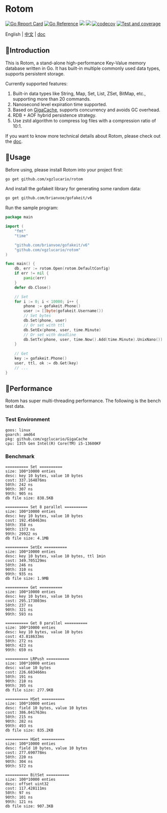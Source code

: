 # Rotom

[![Go Report Card](https://goreportcard.com/badge/github.com/xgzlucario/rotom)](https://goreportcard.com/report/github.com/xgzlucario/rotom) [![Go Reference](https://pkg.go.dev/badge/github.com/xgzlucario/rotom.svg)](https://pkg.go.dev/github.com/xgzlucario/rotom) ![](https://img.shields.io/badge/go-1.21.0-orange.svg) ![](https://img.shields.io/github/languages/code-size/xgzlucario/rotom.svg) [![codecov](https://codecov.io/gh/xgzlucario/rotom/graph/badge.svg?token=2V0HJ4KO3E)](https://codecov.io/gh/xgzlucario/rotom) [![Test and coverage](https://github.com/xgzlucario/rotom/actions/workflows/rotom.yml/badge.svg)](https://github.com/xgzlucario/rotom/actions/workflows/rotom.yml)

English | [中文](README_ZN.md) | [doc](https://www.yuque.com/1ucario/devdoc/ntyyeekkxu8apngd?singleDoc)

## 📃Introduction

This is Rotom, a stand-alone high-performance Key-Value memory database written in Go. It has built-in multiple commonly used data types, supports persistent storage.

Currently supported features:

1. Built-in data types like String, Map, Set, List, ZSet, BitMap, etc., supporting more than 20 commands.
2. Nanosecond level expiration time supported.
3. Based on [GigaCache](https://github.com/xgzlucario/GigaCache), supports concurrency and avoids GC overhead.
4. RDB + AOF hybrid persistence strategy.
5. Use zstd algorithm to compress log files with a compression ratio of 10:1.

If you want to know more technical details about Rotom, please check out the [doc](https://www.yuque.com/1ucario/devdoc/ntyyeekkxu8apngd?singleDoc).

## 🚚Usage

Before using, please install Rotom into your project first:
```bash
go get github.com/xgzlucario/rotom
```
And install the gofakeit library for generating some random data:
```bash
go get github.com/brianvoe/gofakeit/v6
```
Run the sample program:
```go
package main

import (
	"fmt"
	"time"

	"github.com/brianvoe/gofakeit/v6"
	"github.com/xgzlucario/rotom"
)

func main() {
	db, err := rotom.Open(rotom.DefaultConfig)
	if err != nil {
		panic(err)
	}
	defer db.Close()

	// Set
	for i := 0; i < 10000; i++ {
		phone := gofakeit.Phone()
        user := []byte(gofakeit.Username())
		// Set bytes
		db.Set(phone, user)
		// Or set with ttl
		db.SetEx(phone, user, time.Minute)
		// Or set with deadline
		db.SetTx(phone, user, time.Now().Add(time.Minute).UnixNano())
	}
    
	// Get
	key := gofakeit.Phone()
	user, ttl, ok := db.Get(key)
	// ...
}
```
## 🚀Performance

Rotom has super multi-threading performance. The following is the bench test data.

### Test Environment

```
goos: linux
goarch: amd64
pkg: github.com/xgzlucario/GigaCache
cpu: 13th Gen Intel(R) Core(TM) i5-13600KF
```

### Benchmark

```shell
========== Set ==========
size: 100*10000 enties
desc: key 10 bytes, value 10 bytes
cost: 337.164876ms
50th: 242 ns
90th: 307 ns
99th: 905 ns
db file size: 838.5KB

========== Set 8 parallel ==========
size: 100*10000 enties
desc: key 10 bytes, value 10 bytes
cost: 192.458463ms
50th: 358 ns
90th: 1373 ns
99th: 29922 ns
db file size: 4.1MB

========== SetEx ==========
size: 100*10000 enties
desc: key 10 bytes, value 10 bytes, ttl 1min
cost: 349.705129ms
50th: 246 ns
90th: 310 ns
99th: 935 ns
db file size: 1.9MB

========== Get ==========
size: 100*10000 enties
desc: key 10 bytes, value 10 bytes
cost: 295.173803ms
50th: 237 ns
90th: 321 ns
99th: 593 ns

========== Get 8 parallel ==========
size: 100*10000 enties
desc: key 10 bytes, value 10 bytes
cost: 43.818633ms
50th: 272 ns
90th: 423 ns
99th: 659 ns

========== LRPush ==========
size: 100*10000 enties
desc: value 10 bytes
cost: 226.683466ms
50th: 191 ns
90th: 210 ns
99th: 395 ns
db file size: 277.9KB

========== HSet ==========
size: 100*10000 enties
desc: field 10 bytes, value 10 bytes
cost: 386.041763ms
50th: 215 ns
90th: 282 ns
99th: 493 ns
db file size: 835.2KB

========== HGet ==========
size: 100*10000 enties
desc: field 10 bytes, value 10 bytes
cost: 277.690778ms
50th: 220 ns
90th: 304 ns
99th: 572 ns

========== BitSet ==========
size: 100*10000 enties
desc: offset uint32
cost: 117.428111ms
50th: 97 ns
90th: 101 ns
99th: 121 ns
db file size: 907.3KB
```

